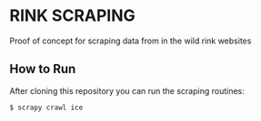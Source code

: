 RINK SCRAPING
=============

Proof of concept for scraping data from in the wild rink websites

How to Run
----------

After cloning this repository you can run the scraping routines:

	$ scrapy crawl ice
